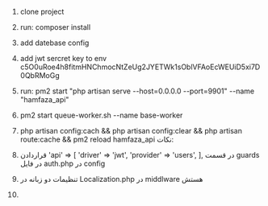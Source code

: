1. clone project
2. run: composer install
3. add datebase config
4. add jwt sercret key to env
    c5O0uRoe4h8fitmHNChmocNtZeUg2JYETWk1sOblVFAoEcWEUiD5xi7D0QbRMoGg

5. run: pm2 start "php artisan serve --host=0.0.0.0 --port=9901" --name "hamfaza_api"
6. pm2 start queue-worker.sh --name base-worker
7. php artisan config:cach && php artisan config:clear && php artisan route:cache && pm2 reload hamfaza_api
نکات:

1. قراردادن
'api' => [
    'driver' => 'jwt',
    'provider' => 'users',
],
در قسمت 
guards
در فایل auth.php
در config

2. تنظیمات دو زبانه در Localization.php 
در middlware
هستش

3. 
